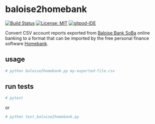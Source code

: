 baloise2homebank
================

[![Build Status](https://travis-ci.com/christiansiegel/baloise2homebank.svg?branch=master)](https://travis-ci.com/christiansiegel/baloise2homebank)
[![License: MIT](https://img.shields.io/badge/License-MIT-yellow.svg)](LICENSE.md)
[![gitpod-IDE](https://img.shields.io/badge/open--IDE-as--gitpod-blue.svg?style=flat&label=openIDE)](https://gitpod.io#https://github.com/christiansiegel/baloise2homebank)

Convert CSV account reports exported from [Baloise Bank SoBa](http://www.baloise.ch/) online banking to a format that can be imported by the free personal finance software [Homebank](http://homebank.free.fr/).

usage
-----

```bash
# python baloise2homebank.py my-exported-file.csv
```

run tests
---------

```bash
# pytest
```
or
```bash
# python test_baloise2homebank.py
```
